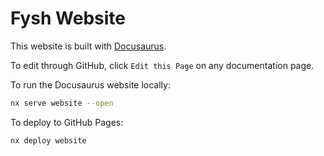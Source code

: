 # Fysh Website

This website is built with [Docusaurus](https://docusaurus.io/).

To edit through GitHub, click `Edit this Page` on any documentation page.

To run the Docusaurus website locally:

```bash
nx serve website --open
```

To deploy to GitHub Pages:

```bash
nx deploy website
```
